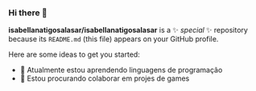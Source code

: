 ### Hi there 👋


**isabellanatigosalasar/isabellanatigosalasar** is a ✨ _special_ ✨ repository because its `README.md` (this file) appears on your GitHub profile.

Here are some ideas to get you started:

- 🌱 Atualmente estou aprendendo linguagens de programação
- 👯 Estou procurando colaborar em projes de games


